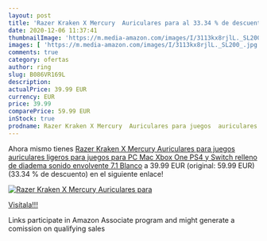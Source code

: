 ```yaml
---
layout: post
title: 'Razer Kraken X Mercury  Auriculares para al 33.34 % de descuento'
date: 2020-12-06 11:37:41
thumbnailImage: 'https://m.media-amazon.com/images/I/3113kx8rjlL._SL200_.jpg'
images: [ 'https://m.media-amazon.com/images/I/3113kx8rjlL._SL200_.jpg' ]
comments: true
category: ofertas
author: ring
slug: B086VR169L
description:
actualPrice: 39.99 EUR
currency: EUR
price: 39.99
comparePrice: 59.99 EUR
inStock: true
prodname: Razer Kraken X Mercury  Auriculares para juegos  auriculares ligeros para juegos para PC  Mac  Xbox One  PS4 y Switch  relleno de diadema  sonido envolvente 7.1  Blanco
---
```


Ahora mismo tienes [Razer Kraken X Mercury  Auriculares para juegos  auriculares ligeros para juegos para PC  Mac  Xbox One  PS4 y Switch  relleno de diadema  sonido envolvente 7.1  Blanco](https://www.amazon.es/dp/B086VR169L/?tag=tolees-21) a 39.99 EUR (original: 59.99 EUR) (33.34 %  de descuento) en el siguiente enlace!

[![Razer Kraken X Mercury  Auriculares para](https://m.media-amazon.com/images/I/3113kx8rjlL._SL200_.jpg)](https://www.amazon.es/dp/B086VR169L/?tag=tolees-21)

[Visítala!!!](https://www.amazon.es/dp/B086VR169L/?tag=tolees-21)

Links participate in Amazon Associate program and might generate a comission on qualifying sales
